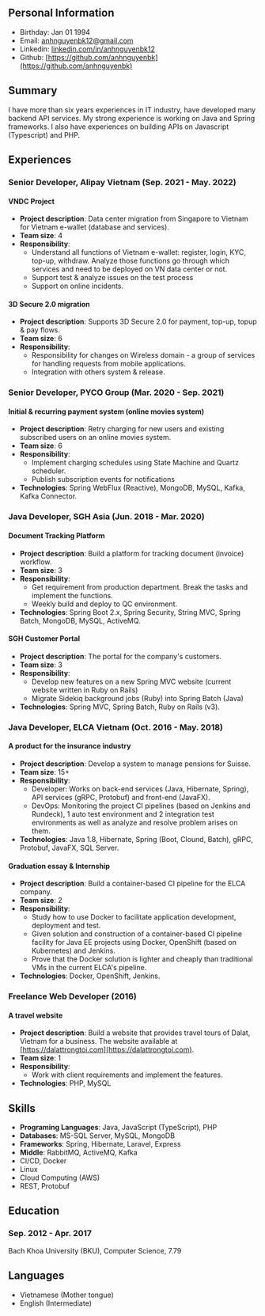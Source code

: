 ## Personal Information

- Birthday: Jan 01 1994
- Email: anhnguyenbk12@gmail.com
- Linkedin: [linkedin.com/in/anhnguyenbk12](https://www.linkedin.com/in/anhnguyenbk12)
- Github: [https://github.com/anhnguyenbk](https://github.com/anhnguyenbk)

## Summary

I have more than six years experiences in IT industry, have developed many backend API services. My strong experience is working on Java and Spring frameworks. I also have experiences on building APIs on Javascript (Typescript) and PHP.

## Experiences

### Senior Developer, Alipay Vietnam (Sep. 2021 - May. 2022)

#### VNDC Project

- **Project description**: Data center migration from Singapore to Vietnam for Vietnam e-wallet (database and services).
- **Team size**: 4
- **Responsibility**:
    * Understand all functions of Vietnam e-wallet: register, login, KYC, top-up, withdraw. Analyze those functions go through which services and need to be deployed on VN data center or not.
    * Support test & analyze issues on the test process  
    * Support on online incidents.

#### 3D Secure 2.0 migration

- **Project description**: Supports 3D Secure 2.0 for payment, top-up, topup & pay flows.
- **Team size**: 6
- **Responsibility**:
    * Responsibility for changes on Wireless domain - a group of services for handling requests from mobile applications.
    * Integration with others system & release.

### Senior Developer, PYCO Group (Mar. 2020 - Sep. 2021)

#### Initial & recurring payment system (online movies system)

- **Project description**: Retry charging for new users and existing subscribed users on an online movies system.
- **Team size**: 6
- **Responsibility**:
    * Implement charging schedules using State Machine and Quartz scheduler.
    * Publish subscription events for notifications
- **Technologies**: Spring WebFlux (Reactive), MongoDB, MySQL, Kafka, Kafka Connector.

### Java Developer, SGH Asia (Jun. 2018 - Mar. 2020)

#### Document Tracking Platform

- **Project description**: Build a platform for tracking document (invoice) workflow.
- **Team size**: 3
- **Responsibility**:
    * Get requirement from production department. Break the tasks and implement the functions.
    * Weekly build and deploy to QC environment.
- **Technologies**: Spring Boot 2.x, Spring Security, String MVC, Spring Batch, MongoDB, MySQL, ActiveMQ.

#### SGH Customer Portal

- **Project description**: The portal for the company's customers.
- **Team size**: 3
- **Responsibility**:
    * Develop new features on a new Spring MVC website (current website written in Ruby on Rails)
    * Migrate Sidekiq background jobs (Ruby) into Spring Batch (Java)
- **Technologies**: Spring MVC, Spring Batch, Ruby on Rails (v3).

### Java Developer, ELCA Vietnam (Oct. 2016 - May. 2018)

#### A product for the insurance industry

- **Project description**: Develop a system to manage pensions for Suisse.
- **Team size**: 15+
- **Responsibility**:
    * Developer: Works on back-end services (Java, Hibernate, Spring), API services (gRPC, Protobuf) and front-end (JavaFX).
    * DevOps: Monitoring the project CI pipelines (based on Jenkins and Rundeck), 1 auto test environment and 2 integration test environments as well as analyze and resolve problem arises on them.
- **Technologies**: Java 1.8, Hibernate, Spring (Boot, Clound, Batch), gRPC, Protobuf, JavaFX, SQL Server.

#### Graduation essay & Internship

- **Project description**: Build a container-based CI pipeline for the ELCA company.
- **Team size**: 2
- **Responsibility**:
    * Study how to use Docker to facilitate application development, deployment and test.
    * Given solution and construction of a container-based CI pipeline facility for Java EE projects using Docker, OpenShift (based on Kubernetes) and Jenkins.
    * Prove that the Docker solution is lighter and cheaply than traditional VMs in the current ELCA's pipeline.
- **Technologies**: Docker, OpenShift, Jenkins.

### Freelance Web Developer (2016)

#### A travel website

- **Project description**: Build a website that provides travel tours of Dalat, Vietnam for a business. The website available at [https://dalattrongtoi.com](https://dalattrongtoi.com).
- **Team size**: 1
- **Responsibility**:
    * Work with client requirements and implement the features.
- **Technologies**: PHP, MySQL

## Skills

- **Programing Languages**: Java, JavaScript (TypeScript), PHP
- **Databases**: MS-SQL Server, MySQL, MongoDB
- **Frameworks**: Spring, Hibernate, Laravel, Express
- **Middle**: RabbitMQ, ActiveMQ, Kafka
- CI/CD, Docker
- Linux
- Cloud Computing (AWS)
- REST, Protobuf

## Education

### Sep. 2012 - Apr. 2017
Bach Khoa University (BKU), Computer Science, 7.79

## Languages
- Vietnamese (Mother tongue)
- English (Intermediate)
